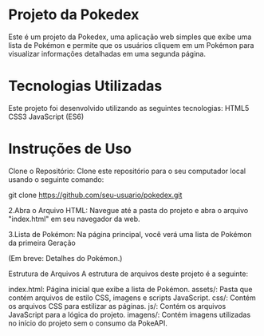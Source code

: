 # Projeto da Pokedex
Este é um projeto da Pokedex, uma aplicação web simples que exibe uma lista de Pokémon e permite que os usuários cliquem em um Pokémon para visualizar informações detalhadas em uma segunda página.

# Tecnologias Utilizadas
Este projeto foi desenvolvido utilizando as seguintes tecnologias:
HTML5
CSS3
JavaScript (ES6)

# Instruções de Uso
Clone o Repositório: Clone este repositório para o seu computador local usando o seguinte comando:

git clone https://github.com/seu-usuario/pokedex.git

2.Abra o Arquivo HTML: Navegue até a pasta do projeto e abra o arquivo "index.html" em seu navegador da web.

3.Lista de Pokémon: Na página principal, você verá uma lista de Pokémon da primeira Geração

(Em breve: Detalhes do Pokémon.)

Estrutura de Arquivos
A estrutura de arquivos deste projeto é a seguinte:

index.html: Página inicial que exibe a lista de Pokémon.
assets/: Pasta que contém arquivos de estilo CSS, imagens e scripts JavaScript.
css/: Contém os arquivos CSS para estilizar as páginas.
js/: Contém os arquivos JavaScript para a lógica do projeto.
imagens/: Contém imagens utilizadas no início do projeto sem o consumo da PokeAPI.

